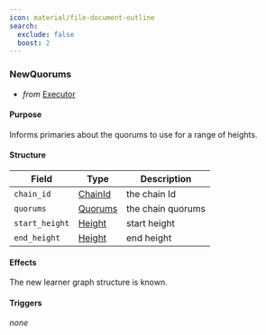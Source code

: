 ```yaml
---
icon: material/file-document-outline
search:
  exclude: false
  boost: 2
---
```


### NewQuorums

<!-- --8<-- [start:purpose] -->
- _from_ [Executor]()

#### Purpose

Informs primaries about the quorums to use for a range of heights.
<!-- epochs? see https://GitHub.com/anoma/specs/issues/180  -->
<!-- --8<-- [end:purpose] -->
<!-- --8<-- [start:details] -->

#### Structure

| Field | Type | Description |
| ----- | ---- | ----------- |
| `chain_id` | [ChainId](./../types/allofthem/index.md#ChainId) | the chain Id |
| `quorums` | [Quorums](./../types/allofthem/index.md#Quorums) | the chain quorums |
| `start_height` | [Height](./../types/allofthem/index.md#Height) | start height |
| `end_height` | [Height](./../types/allofthem/index.md#Height) | end height |

#### Effects

The new learner graph structure is known.

#### Triggers

_none_

<!-- --8<-- [end:details] -->
<!--
```rust
struct NewQuorums {
  chain_id : ChainId,
  quorums : Quorums,
  start_height : Height,
  end_height : Height,
}
```
-->